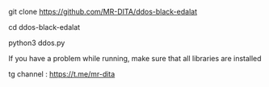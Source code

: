 git clone https://github.com/MR-DITA/ddos-black-edalat


cd ddos-black-edalat



python3 ddos.py



If you have a problem while running, make sure that all libraries are installed


tg channel   :   https://t.me/mr-dita
